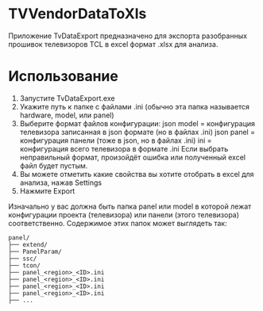# TVVendorDataToXls

Приложение TvDataExport предназначено для экспорта разобранных прошивок телевизоров TCL в excel формат .xlsx для анализа.

# Использование

1. Запустите TvDataExport.exe
2. Укажите путь к папке с файлами .ini (обычно эта папка называется hardware, model, или panel)
3. Выберите формат файлов конфигурации:
    json model = конфигурация телевизора записанная в json формате (но в файлах .ini)
    json panel = конфигурация панели (тоже в json, но в файлах .ini)
    ini = конфигурация всего телевизора в формате .ini
Если выбрать неправильный формат, произойдёт ошибка или полученный excel файл будет пустым.
4. Вы можете отметить какие свойства вы хотите отобрать в excel для анализа, нажав Settings
5. Нажмите Export

Изначально у вас должна быть папка panel или model в которой лежат конфигурации проекта (телевизора) или панели (этого телевизора) соответственно. Содержимое этих папок может выглядеть так:
```
panel/
├── extend/
├── PanelParam/
├── ssc/
├── tcon/
├── panel_<region>_<ID>.ini
├── panel_<region>_<ID>.ini
├── panel_<region>_<ID>.ini
├── panel_<region>_<ID>.ini
├── ...
```
